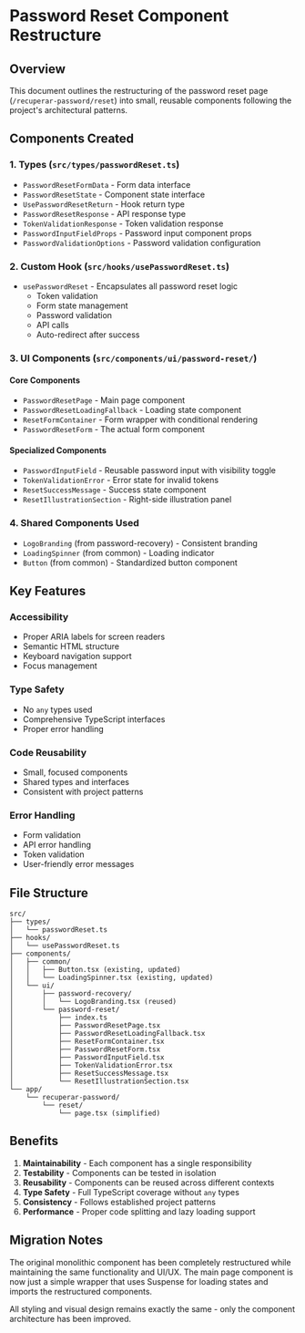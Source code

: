 # Password Reset Component Restructure

## Overview
This document outlines the restructuring of the password reset page (`/recuperar-password/reset`) into small, reusable components following the project's architectural patterns.

## Components Created

### 1. Types (`src/types/passwordReset.ts`)
- `PasswordResetFormData` - Form data interface
- `PasswordResetState` - Component state interface  
- `UsePasswordResetReturn` - Hook return type
- `PasswordResetResponse` - API response type
- `TokenValidationResponse` - Token validation response
- `PasswordInputFieldProps` - Password input component props
- `PasswordValidationOptions` - Password validation configuration

### 2. Custom Hook (`src/hooks/usePasswordReset.ts`)
- `usePasswordReset` - Encapsulates all password reset logic
  - Token validation
  - Form state management
  - Password validation
  - API calls
  - Auto-redirect after success

### 3. UI Components (`src/components/ui/password-reset/`)

#### Core Components
- `PasswordResetPage` - Main page component
- `PasswordResetLoadingFallback` - Loading state component
- `ResetFormContainer` - Form wrapper with conditional rendering
- `PasswordResetForm` - The actual form component

#### Specialized Components  
- `PasswordInputField` - Reusable password input with visibility toggle
- `TokenValidationError` - Error state for invalid tokens
- `ResetSuccessMessage` - Success state component
- `ResetIllustrationSection` - Right-side illustration panel

### 4. Shared Components Used
- `LogoBranding` (from password-recovery) - Consistent branding
- `LoadingSpinner` (from common) - Loading indicator
- `Button` (from common) - Standardized button component

## Key Features

### Accessibility
- Proper ARIA labels for screen readers
- Semantic HTML structure
- Keyboard navigation support
- Focus management

### Type Safety
- No `any` types used
- Comprehensive TypeScript interfaces
- Proper error handling

### Code Reusability
- Small, focused components
- Shared types and interfaces
- Consistent with project patterns

### Error Handling
- Form validation
- API error handling
- Token validation
- User-friendly error messages

## File Structure
```
src/
├── types/
│   └── passwordReset.ts
├── hooks/
│   └── usePasswordReset.ts
├── components/
│   ├── common/
│   │   ├── Button.tsx (existing, updated)
│   │   └── LoadingSpinner.tsx (existing, updated)
│   └── ui/
│       ├── password-recovery/
│       │   └── LogoBranding.tsx (reused)
│       └── password-reset/
│           ├── index.ts
│           ├── PasswordResetPage.tsx
│           ├── PasswordResetLoadingFallback.tsx
│           ├── ResetFormContainer.tsx
│           ├── PasswordResetForm.tsx
│           ├── PasswordInputField.tsx
│           ├── TokenValidationError.tsx
│           ├── ResetSuccessMessage.tsx
│           └── ResetIllustrationSection.tsx
└── app/
    └── recuperar-password/
        └── reset/
            └── page.tsx (simplified)
```

## Benefits

1. **Maintainability** - Each component has a single responsibility
2. **Testability** - Components can be tested in isolation
3. **Reusability** - Components can be reused across different contexts
4. **Type Safety** - Full TypeScript coverage without `any` types
5. **Consistency** - Follows established project patterns
6. **Performance** - Proper code splitting and lazy loading support

## Migration Notes

The original monolithic component has been completely restructured while maintaining the same functionality and UI/UX. The main page component is now just a simple wrapper that uses Suspense for loading states and imports the restructured components.

All styling and visual design remains exactly the same - only the component architecture has been improved.

